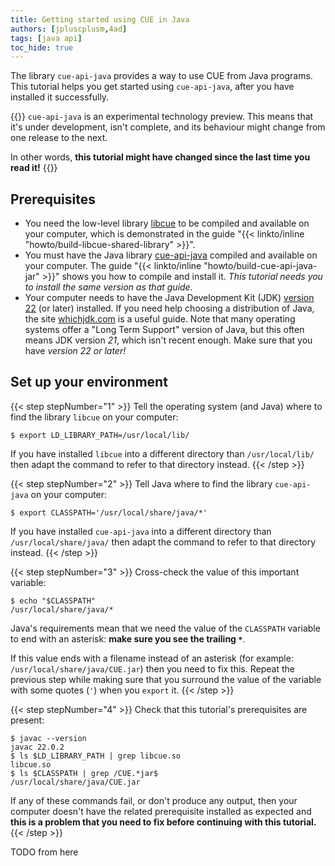 ```yaml
---
title: Getting started using CUE in Java
authors: [jpluscplusm,4ad]
tags: [java api]
toc_hide: true
---
```


The library `cue-api-java` provides a way to use CUE from Java programs.
This tutorial helps you get started using `cue-api-java`, 
after you have installed it successfully.

{{<info>}}
`cue-api-java` is an experimental technology preview. This means that it's
under development, isn't complete, and its behaviour might change from one
release to the next.

In other words, **this tutorial might have changed since the last time you read it!**
{{</info>}}

## Prerequisites

- You need the low-level library
  [libcue](https://github.com/cue-lang/libcue)
  to be compiled and available on your computer,
  which is demonstrated in the guide
  "{{< linkto/inline "howto/build-libcue-shared-library" >}}".
- You must have the Java library
  [cue-api-java](https://github.com/cue-lang/cue-api-java)
  compiled and available on your computer. The guide
  "{{< linkto/inline "howto/build-cue-api-java-jar" >}}"
  shows you how to compile and install it.
  *This tutorial needs you to install the same version as that guide.*
- Your computer needs to have the Java Development Kit (JDK)
  [version 22](https://openjdk.org/projects/jdk/22/)
  (or later) installed. If you need help choosing a distribution of Java,
  the site [whichjdk.com](https://whichjdk.com) is a useful guide.
  Note that many operating systems offer a "Long Term Support" version of Java,
  but this often means JDK version *21*, which isn't recent enough.
  Make sure that you have *version 22 or later!*

## Set up your environment

{{< step stepNumber="1" >}}
Tell the operating system (and Java) where to find the library `libcue` on your
computer:

```text { title="TERMINAL" type="terminal" codeToCopy="ZXhwb3J0IExEX0xJQlJBUllfUEFUSD0vdXNyL2xvY2FsL2xpYi8=" }
$ export LD_LIBRARY_PATH=/usr/local/lib/
```

If you have installed `libcue` into a different directory than `/usr/local/lib/`
then adapt the command to refer to that directory instead.
{{< /step >}}

{{< step stepNumber="2" >}}
Tell Java where to find the library `cue-api-java` on your computer:

```text { title="TERMINAL" type="terminal" codeToCopy="ZXhwb3J0IENMQVNTUEFUSD0nL3Vzci9sb2NhbC9zaGFyZS9qYXZhLyon" }
$ export CLASSPATH='/usr/local/share/java/*'
```

If you have installed `cue-api-java` into a different directory than
`/usr/local/share/java/` then adapt the command to refer to that directory
instead.
{{< /step >}}

{{< step stepNumber="3" >}}
Cross-check the value of this important variable:

```text { title="TERMINAL" type="terminal" codeToCopy="ZWNobyAiJENMQVNTUEFUSCI=" }
$ echo "$CLASSPATH"
/usr/local/share/java/*
```

Java's requirements mean that we need the value of the `CLASSPATH` variable to
end with an asterisk: **make sure you see the trailing `*`**.

If this value ends with a filename instead of an asterisk (for example:
`/usr/local/share/java/CUE.jar`) then you need to fix this.
Repeat the previous step while making sure that you surround the value of the
variable with some quotes (`'`) when you `export` it.
{{< /step >}}

{{< step stepNumber="4" >}}
Check that this tutorial's prerequisites are present:

```text { title="TERMINAL" type="terminal" codeToCopy="amF2YWMgLS12ZXJzaW9uCmxzICRMRF9MSUJSQVJZX1BBVEggfCBncmVwIGxpYmN1ZS5zbwpscyAkQ0xBU1NQQVRIIHwgZ3JlcCAvQ1VFLipqYXIk" }
$ javac --version
javac 22.0.2
$ ls $LD_LIBRARY_PATH | grep libcue.so
libcue.so
$ ls $CLASSPATH | grep /CUE.*jar$
/usr/local/share/java/CUE.jar
```

If any of these commands fail, or don't produce any output, then your computer
doesn't have the related prerequisite installed as expected and **this is a
problem that you need to fix before continuing with this tutorial.**
{{< /step >}}

TODO from here
